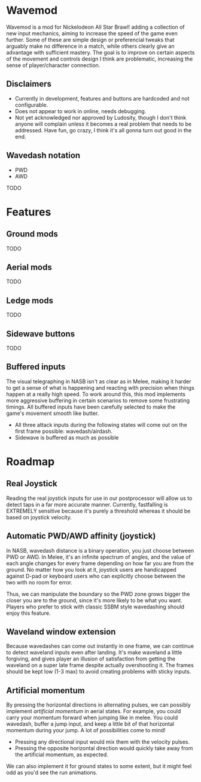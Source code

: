 # Wavemod

Wavemod is a mod for Nickelodeon All Star Brawl! adding a collection of new input mechanics, aiming to increase the speed of the game even further.
Some of these are simple design or preferencial tweaks that arguably make no difference in a match, while others clearly give an advantage
with sufficient mastery. The goal is to improve on certain aspects of the movement and controls design I think are problematic, increasing the sense of player/character connection.

## Disclaimers

- Currently in development, features and buttons are hardcoded and not configurable.
- Does not appear to work in online, needs debugging.
- Not yet acknowledged nor approved by Ludosity, though I don't think anyone will complain unless it becomes a real problem that needs to be addressed. Have fun, go crazy, I think it's all gonna turn out good in the end.

## Wavedash notation

- PWD
- AWD

TODO

# Features

## Ground mods

TODO

## Aerial mods

TODO


## Ledge mods

TODO

## Sidewave buttons

TODO

## Buffered inputs

The visual telegraphing in NASB isn't as clear as in Melee, making it harder to get a sense of what is happening and reacting with precision when things happen at a really high speed. To work around this, this mod implements more aggressive buffering in certain scenarios to remove some frustrating timings. All buffered inputs have been carefully selected to make the game's movement smooth like butter.

- All three attack inputs during the following states will come out on the first frame possible: wavedash/airdash.
- Sidewave is buffered as much as possible

# Roadmap

## Real Joystick

Reading the real joystick inputs for use in our postprocessor will allow us to detect taps in a far more accurate manner. Currently, fastfalling is EXTREMELY sensitive because it's purely a threshold whereas it should be based on joystick velocity.

## Automatic PWD/AWD affinity (joystick)

In NASB, wavedash distance is a binary operation, you just choose between PWD or AWD. In Melee, it's an infinite spectrum of angles, and the value of each angle changes for every frame depending on how far you are from the ground. No matter how you look at it, joystick users are handicapped against D-pad or keyboard users who can explicitly choose between the two with no room for error.

Thus, we can manipulate the boundary so the PWD zone grows bigger the closer you are to the ground, since it's more likely to be what you want. Players who prefer to stick with classic SSBM style wavedashing should enjoy this feature.

## Waveland window extension

Because wavedashes can come out instantly in one frame, we can continue to detect waveland inputs even after landing. It's make waveland a little forgiving, and gives player an illusion of satisfaction from getting the waveland on a super late frame despite actually overshooting it. The frames should be kept low (1-3 max) to avoid creating problems with sticky inputs.

## Artificial momentum

By pressing the horizontal directions in alternating pulses, we can possibly implement _artificial momentum_ in aerial states. For example, you could carry your momentum forward when jumping like in melee. You could wavedash, buffer a jump input, and keep a little bit of that horizontal momentum during your jump. A lot of possibilities come to mind!

- Pressing any directional input would mix them with the velocity pulses.
- Pressing the opposite horizontal direction would quickly take away from the artificial momentum, as expected.

We can also implement it for ground states to some extent, but it might feel odd as you'd see the run animations.
